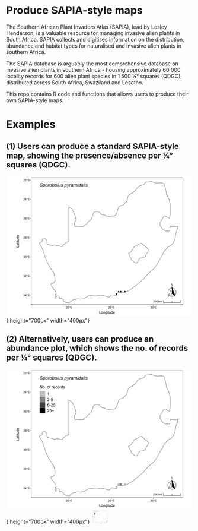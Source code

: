 # Produce SAPIA-style maps 

The Southern African Plant Invaders Atlas (SAPIA), lead by Lesley Henderson, is a valuable resource for managing invasive alien plants in South Africa. SAPIA collects and digitises information on the distribution, abundance and habitat types for naturalised and invasive alien plants in southern Africa. 

The SAPIA database is arguably the most comprehensive database on invasive alien plants in southern Africa - housing approximately 60 000 locality records for 600 alien plant species in 1 500 ¼° squares (QDGC), distributed across South Africa, Swaziland and Lesotho. 

This repo contains R code and functions that allows users to produce their own SAPIA-style maps. 

# Examples

## (1) Users can produce a standard SAPIA-style map, showing the presence/absence per ¼° squares (QDGC). 

![SAPIA-style map](figures/spo_pyr_pres_map.png){:height="700px" width="400px"}

## (2) Alternatively, users can produce an abundance plot, which shows the no. of records per ¼° squares (QDGC).

![SAPIA-style map](figures/spo_pyr_abun_map.png){:height="700px" width="400px"}
<img src="https://github.com/guysutton/sapia_type_maps/blob/master/figures/spo_pyr_abun_map.png" width="48">
